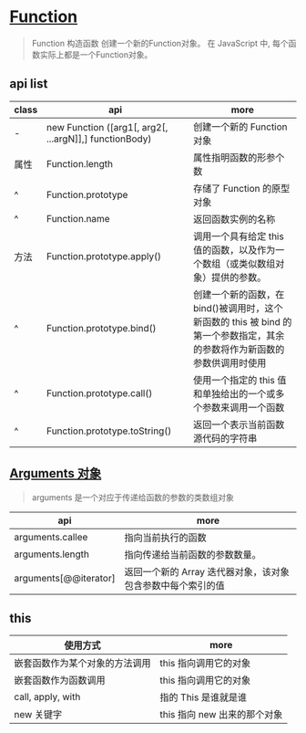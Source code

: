 # [Function](https://developer.mozilla.org/zh-CN/docs/Web/JavaScript/Reference/Global_Objects/Function)

> Function 构造函数 创建一个新的Function对象。 在 JavaScript 中, 每个函数实际上都是一个Function对象。

## api list

| class | api                                                    | more                                                                                                                      |
| ----- | ------------------------------------------------------ | ------------------------------------------------------------------------------------------------------------------------- |
| -     | new Function ([arg1[, arg2[, ...argN]],] functionBody) | 创建一个新的 Function 对象                                                                                                |
| 属性  | Function.length                                        | 属性指明函数的形参个数                                                                                                    |
| ^     | Function.prototype                                     | 存储了 Function 的原型对象                                                                                                |
| ^     | Function.name                                          | 返回函数实例的名称                                                                                                        |
| 方法  | Function.prototype.apply()                             | 调用一个具有给定 this 值的函数，以及作为一个数组（或类似数组对象）提供的参数。                                            |
| ^     | Function.prototype.bind()                              | 创建一个新的函数，在 bind()被调用时，这个新函数的 this 被 bind 的第一个参数指定，其余的参数将作为新函数的参数供调用时使用 |
| ^     | Function.prototype.call()                              | 使用一个指定的 this 值和单独给出的一个或多个参数来调用一个函数                                                            |
| ^     | Function.prototype.toString()                          | 返回一个表示当前函数源代码的字符串                                                                                        |

## [Arguments 对象](https://developer.mozilla.org/zh-CN/docs/Web/JavaScript/Reference/Functions/arguments)

> arguments 是一个对应于传递给函数的参数的类数组对象

| api                   | more                                                        |
| --------------------- | ----------------------------------------------------------- |
| arguments.callee      | 指向当前执行的函数                                          |
| arguments.length      | 指向传递给当前函数的参数数量。                              |
| arguments[@@iterator] | 返回一个新的 Array 迭代器对象，该对象包含参数中每个索引的值 |

## this

| 使用方式                       | more                         |
| ------------------------------ | ---------------------------- |
| 嵌套函数作为某个对象的方法调用 | this 指向调用它的对象        |
| 嵌套函数作为函数调用           | this 指向调用它的对象        |
| call, apply, with              | 指的 This 是谁就是谁         |
| new 关键字                     | this 指向 new 出来的那个对象 |
